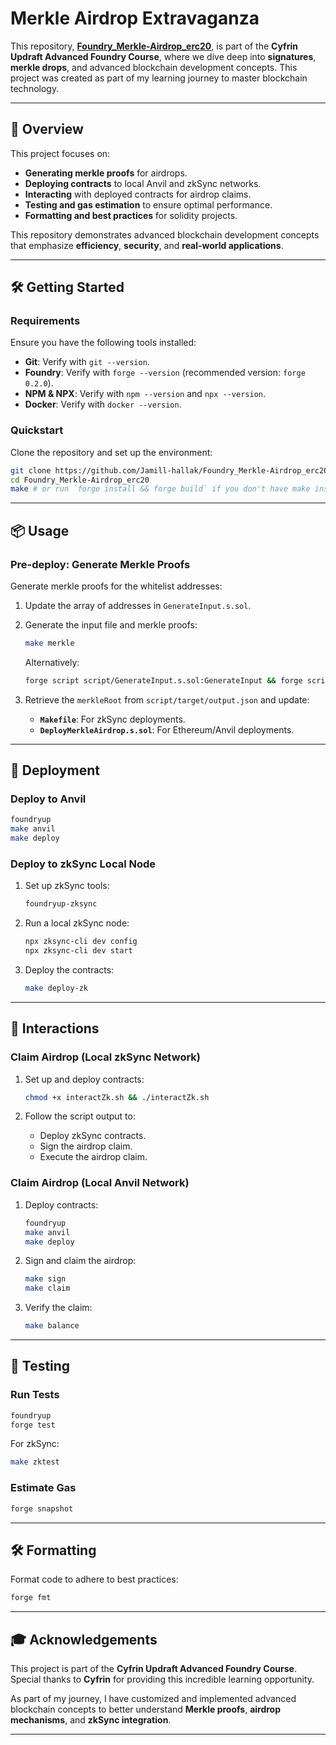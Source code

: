 # Merkle Airdrop Extravaganza

This repository, **[Foundry_Merkle-Airdrop_erc20](https://github.com/Jamill-hallak/Foundry_Merkle-Airdrop_erc20.git)**, is part of the **Cyfrin Updraft Advanced Foundry Course**, where we dive deep into **signatures**, **merkle drops**, and advanced blockchain development concepts. This project was created as part of my learning journey to master blockchain technology.

---

## 🚀 Overview

This project focuses on:
- **Generating merkle proofs** for airdrops.
- **Deploying contracts** to local Anvil and zkSync networks.
- **Interacting** with deployed contracts for airdrop claims.
- **Testing and gas estimation** to ensure optimal performance.
- **Formatting and best practices** for solidity projects.

This repository demonstrates advanced blockchain development concepts that emphasize **efficiency**, **security**, and **real-world applications**.

---

## 🛠️ Getting Started

### Requirements

Ensure you have the following tools installed:
- **Git**: Verify with `git --version`.
- **Foundry**: Verify with `forge --version` (recommended version: `forge 0.2.0`).
- **NPM & NPX**: Verify with `npm --version` and `npx --version`.
- **Docker**: Verify with `docker --version`.

### Quickstart

Clone the repository and set up the environment:
```bash
git clone https://github.com/Jamill-hallak/Foundry_Merkle-Airdrop_erc20.git
cd Foundry_Merkle-Airdrop_erc20
make # or run `forge install && forge build` if you don't have make installed
```

---

## 📦 Usage

### Pre-deploy: Generate Merkle Proofs

Generate merkle proofs for the whitelist addresses:

1. Update the array of addresses in `GenerateInput.s.sol`.
2. Generate the input file and merkle proofs:
   ```bash
   make merkle
   ```
   Alternatively:
   ```bash
   forge script script/GenerateInput.s.sol:GenerateInput && forge script script/MakeMerkle.s.sol:MakeMerkle
   ```

3. Retrieve the `merkleRoot` from `script/target/output.json` and update:
   - **`Makefile`**: For zkSync deployments.
   - **`DeployMerkleAirdrop.s.sol`**: For Ethereum/Anvil deployments.

---

## 🚀 Deployment

### Deploy to Anvil
```bash
foundryup
make anvil
make deploy
```

### Deploy to zkSync Local Node

1. Set up zkSync tools:
   ```bash
   foundryup-zksync
   ```

2. Run a local zkSync node:
   ```bash
   npx zksync-cli dev config
   npx zksync-cli dev start
   ```

3. Deploy the contracts:
   ```bash
   make deploy-zk
   ```

---

## 📝 Interactions

### Claim Airdrop (Local zkSync Network)

1. Set up and deploy contracts:
   ```bash
   chmod +x interactZk.sh && ./interactZk.sh
   ```

2. Follow the script output to:
   - Deploy zkSync contracts.
   - Sign the airdrop claim.
   - Execute the airdrop claim.

### Claim Airdrop (Local Anvil Network)

1. Deploy contracts:
   ```bash
   foundryup
   make anvil
   make deploy
   ```

2. Sign and claim the airdrop:
   ```bash
   make sign
   make claim
   ```

3. Verify the claim:
   ```bash
   make balance
   ```

---

## 🧪 Testing

### Run Tests
```bash
foundryup
forge test
```

For zkSync:
```bash
make zktest
```

### Estimate Gas
```bash
forge snapshot
```

---

## 🛠️ Formatting

Format code to adhere to best practices:
```bash
forge fmt
```

---

## 🎓 Acknowledgements

This project is part of the **Cyfrin Updraft Advanced Foundry Course**. Special thanks to **Cyfrin** for providing this incredible learning opportunity.

As part of my journey, I have customized and implemented advanced blockchain concepts to better understand **Merkle proofs**, **airdrop mechanisms**, and **zkSync integration**.

---

